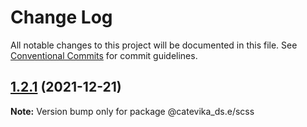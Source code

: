 # Change Log

All notable changes to this project will be documented in this file.
See [Conventional Commits](https://conventionalcommits.org) for commit guidelines.

## [1.2.1](https://github.com/Catevika/ds.e/compare/v1.1.0...v1.2.1) (2021-12-21)

**Note:** Version bump only for package @catevika_ds.e/scss
